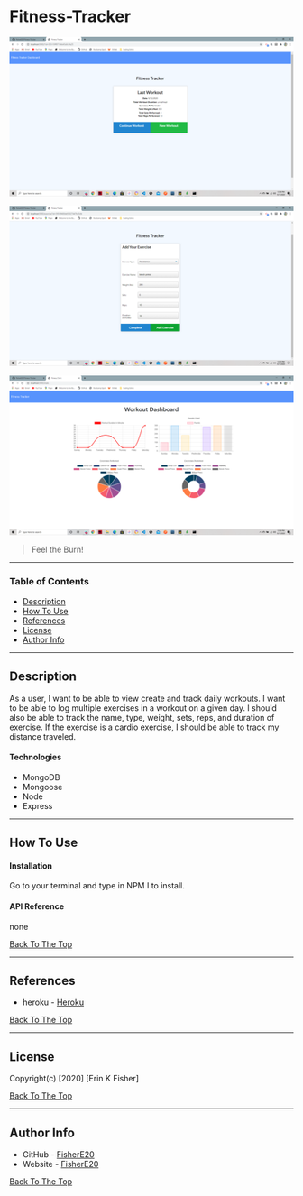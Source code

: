# Fitness-Tracker

![Project Image](/public/assets/images/fitness-tracker.png)

![Project Image](/public/assets/images/exercise.png)

![Project Image](/public/assets/images/stats.png)

>Feel the Burn!

---

### Table of Contents

* [Description](#description)
* [How To Use](#how-to-use)
* [References](#references)
* [License](#license)
* [Author Info](#author-info)

---

## Description
As a user, I want to be able to view create and track daily workouts. I want to be able to log multiple exercises in a workout on a given day. I should also be able to track the name, type, weight, sets, reps, and duration of exercise. If the exercise is a cardio exercise, I should be able to track my distance traveled.

#### Technologies

- MongoDB
- Mongoose
- Node
- Express

---

## How To Use

#### Installation

Go to your terminal and type in NPM I to install.

#### API Reference
none

[Back To The Top](#Fitness-Tracker)

---

## References
- heroku - [Heroku](https://obscure-tundra-16112.herokuapp.com/)

[Back To The Top](#Fitness-Tracker)

---

## License
Copyright(c) [2020] [Erin K Fisher]

[Back To The Top](#Fitness-Tracker)

---

## Author Info

- GitHub - [FisherE20](https://github.com/FisherE20/Fitness-Tracker)
- Website - [FisherE20](https://fishere20.github.io/Responsive-Portfolio/) 

[Back To The Top](#Fitness-Tracker)